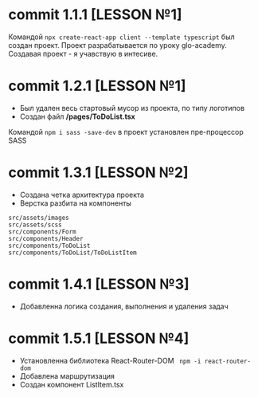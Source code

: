 # commit 1.1.1 [LESSON №1]

Командой ```npx create-react-app client --template typescript``` был создан проект. Проект разрабатывается по уроку glo-academy. Создавая проект - я учавствую в интесиве.

# commit 1.2.1 [LESSON №1]

- Был удален весь стартовый мусор из проекта, по типу логотипов
- Создан файл **/pages/ToDoList.tsx**

Командой ```npm i sass -save-dev``` в проект установлен пре-процессор SASS

# commit 1.3.1 [LESSON №2]

- Создана четка архитектура проекта
- Верстка разбита на компоненты

```
src/assets/images
src/assets/scss
src/components/Form
src/components/Header
src/components/ToDoList
src/components/ToDoList/ToDoListItem
```

# commit 1.4.1 [LESSON №3]

- Добавленна логика создания, выполнения и удаления задач

# commit 1.5.1 [LESSON №4]

- Установленна библиотека React-Router-DOM
``` npm -i react-router-dom```
- Добавлена маршрутизация
- Создан компонент ListItem.tsx

